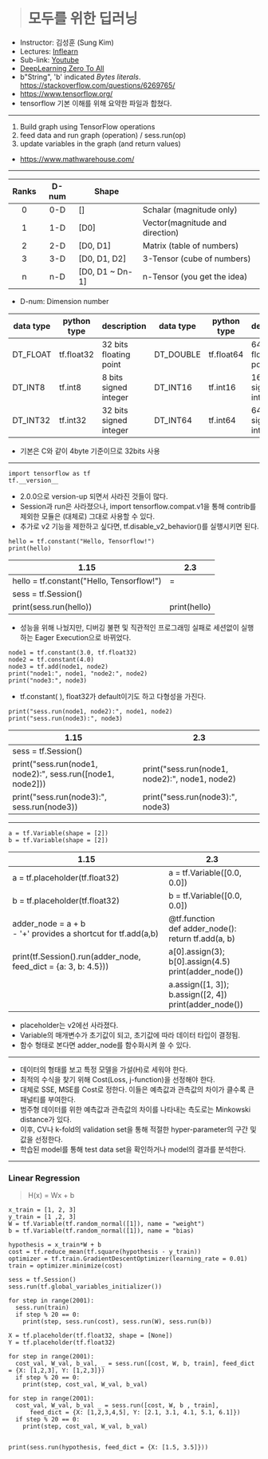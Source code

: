 > # 모두를 위한 딥러닝

- Instructor: 김성훈 (Sung Kim)
- Lectures: [Inflearn](https://www.inflearn.com/course/%EA%B8%B0%EB%B3%B8%EC%A0%81%EC%9D%B8-%EB%A8%B8%EC%8B%A0%EB%9F%AC%EB%8B%9D-%EB%94%A5%EB%9F%AC%EB%8B%9D-%EA%B0%95%EC%A2%8C#)
- Sub-link: [Youtube](https://www.youtube.com/channel/UCML9R2ol-l0Ab9OXoNnr7Lw)
- [DeepLearning Zero To All](https://github.com/hunkim/DeepLearningZeroToAll)
- b"String", 'b' indicated _Bytes literals_. <https://stackoverflow.com/questions/6269765/>
- <https://www.tensorflow.org/>
- tensorflow 기본 이해를 위해 요약한 파일과 합쳤다.

---

1. Build graph using TensorFlow operations
2. feed data and run graph (operation) / sess.run(op)
3. update variables in the graph (and return values)

- <https://www.mathwarehouse.com/>

---

| Ranks | D-num | Shape           |                                 |
| :---: | :---: | --------------- | ------------------------------- |
|   0   |  0-D  | []              | Schalar (magnitude only)        |
|   1   |  1-D  | [D0]            | Vector(magnitude and direction) |
|   2   |  2-D  | [D0, D1]        | Matrix (table of numbers)       |
|   3   |  3-D  | [D0, D1, D2]    | 3-Tensor (cube of numbers)      |
|   n   |  n-D  | [D0, D1 ~ Dn-1] | n-Tensor (you get the idea)     |

- D-num: Dimension number

| data type | python type | description            | data type | python type | description            |
| --------- | ----------- | ---------------------- | --------- | ----------- | ---------------------- |
| DT_FLOAT  | tf.float32  | 32 bits floating point | DT_DOUBLE | tf.float64  | 64 bits floating point |
| DT_INT8   | tf.int8     | 8 bits signed integer  | DT_INT16  | tf.int16    | 16bits signed integer  |
| DT_INT32  | tf.int32    | 32 bits signed integer | DT_INT64  | tf.int64    | 64 bits signed integer |

- 기본은 C와 같이 4byte 기준이므로 32bits 사용

---

```
import tensorflow as tf
tf.__version__
```

- 2.0.0으로 version-up 되면서 사라진 것들이 많다.
- Session과 run은 사라졌으나, import tensorflow.compat.v1을 통해 contrib를 제외한 모듈은 (대체로) 그대로 사용할 수 있다.
- 추가로 v2 기능을 제한하고 싶다면, tf.disable_v2_behavior()를 실행시키면 된다.

```
hello = tf.constant("Hello, Tensorflow!")
print(hello)
```

| 1.15                                      | 2.3          |
| ----------------------------------------- | ------------ |
| hello = tf.constant("Hello, Tensorflow!") | =            |
| sess = tf.Session()                       |              |
| print(sess.run(hello))                    | print(hello) |

- 성능을 위해 나눴지만, 디버깅 불편 및 직관적인 프로그래밍 실패로 세션없이 실행하는 Eager Execution으로 바뀌었다.

```
node1 = tf.constant(3.0, tf.float32)
node2 = tf.constant(4.0)
node3 = tf.add(node1, node2)
print("node1:", node1, "node2:", node2)
print("node3:", node3)
```

- tf.constant( ), float32가 default이기도 하고 다형성을 가진다.

```
print("sess.run(node1, node2):", node1, node2)
print("sess.run(node3):", node3)
```

| 1.15                                                       | 2.3                                            |
| ---------------------------------------------------------- | ---------------------------------------------- |
| sess = tf.Session()                                        |
| print("sess.run(node1, node2):", sess.run([node1, node2])) | print("sess.run(node1, node2):", node1, node2) |
| print("sess.run(node3):", sess.run(node3))                 | print("sess.run(node3):", node3)               |

---

```
a = tf.Variable(shape = [2])
b = tf.Variable(shape = [2])
```

| 1.15                                                              | 2.3                                                         |
| ----------------------------------------------------------------- | ----------------------------------------------------------- |
| a = tf.placeholder(tf.float32)                                    | a = tf.Variable([0.0, 0.0])                                 |
| b = tf.placeholder(tf.float32)                                    | b = tf.Variable([0.0, 0.0])                                 |
| adder_node = a + b<br />- '+' provides a shortcut for tf.add(a,b) | @tf.function<br />def adder_node(): return tf.add(a, b)     |
| print(tf.Session().run(adder_node, feed_dict = {a: 3, b: 4.5}))   | a[0].assign(3); b[0].assign(4.5)<br />print(adder_node())   |
|                                                                   | a.assign([1, 3]); b.assign([2, 4])<br />print(adder_node()) |

- placeholder는 v2에선 사라졌다.
- Variable의 매개변수가 초기값이 되고, 초기값에 따라 데이터 타입이 결정됨.
- 함수 형태로 본다면 adder_node를 함수화시켜 쓸 수 있다.

---

- 데이터의 형태를 보고 특정 모델을 가설(H)로 세워야 한다.
- 최적의 수식을 찾기 위해 Cost(Loss, j-function)을 선정해야 한다.
- 대체로 SSE, MSE를 Cost로 정한다. 이들은 예측값과 관측값의 차이가 클수록 큰 패널티를 부여한다.
- 범주형 데이터를 위한 예측값과 관측값의 차이를 나타내는 측도로는 Minkowski distance가 있다.
- 이후, CV나 k-fold의 validation set을 통해 적절한 hyper-parameter의 구간 및 값을 선정한다.
- 학습된 model를 통해 test data set을 확인하거나 model의 결과를 분석한다.

---

### Linear Regression

> H(x) = Wx + b

```
x_train = [1, 2, 3]
y_train = [1 ,2, 3]
W = tf.Variable(tf.random_normal([1]), name = "weight")
b = tf.Variable(tf.random_normal([1]), name = "bias)

hypothesis = x_train*W + b
cost = tf.reduce_mean(tf.square(hypothesis - y_train))
optimizer = tf.train.GradientDescentOptimizer(learning_rate = 0.01)
train = optimizer.minimize(cost)

sess = tf.Session()
sess.run(tf.global_variables_initializer())

for step in range(2001):
  sess.run(train)
  if step % 20 == 0:
    print(step, sess.run(cost), sess.run(W), sess.run(b))
```

```
X = tf.placeholder(tf.float32, shape = [None])
Y = tf.placeholder(tf.float32)

for step in range(2001):
  cost_val, W_val, b_val, _ = sess.run([cost, W, b, train], feed_dict = {X: [1,2,3], Y: [1,2,3]})
  if step % 20 == 0:
    print(step, cost_val, W_val, b_val)

for step in range(2001):
  cost_val, W_val, b_val _ = sess.run([cost, W, b , train],
      feed_dict = {X: [1,2,3,4,5], Y: [2.1, 3.1, 4.1, 5.1, 6.1]})
  if step % 20 == 0:
    print(step, cost_val, W_val, b_val)


print(sess.run(hypothesis, feed_dict = {X: [1.5, 3.5]}))
```
